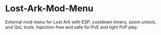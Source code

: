 # Lost-Ark-Mod-Menu
External mod menu for Lost Ark with ESP, cooldown timers, zoom unlock, and QoL tools. Injection-free and safe for PvE and light PvP play.
